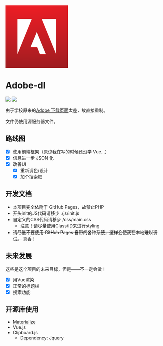 
<img src="./img/adobe.png" width=200 height=200 align=center>

# Adobe-dl
![](https://img.shields.io/badge/Type-Website-orange.svg)
![](https://img.shields.io/badge/Code%20Quality-fine-green.svg)

由于学校原来的[Adobe 下载页面](http://portal.pkuschool.edu.cn:81/adobe/all.html)太差，故直接重制。

文件仍使用源服务器文件。

## 路线图

- [x] 使用前端框架（原谅我在写的时候还没学 Vue...）
- [x] 信息进一步 JSON 化
- [x] 改善UI
  - [x] 重新调色/设计
  - [x] 加个搜索框

## 开发文档

- 本项目完全依附于 GitHub Pages，故禁止PHP
- 开头init的JS代码请移步 ./js/init.js
- 自定义的CSS代码请移步 /css/main.css
  - 注意！请尽量使用Class/ID来进行styling
- ~~请尽量不要使用 GitHub Pages 自带的各种系统，这样会使我在本地难以调试。~~ 真香！

## 未来发展

这些是这个项目的未来目标，但是——不一定会做！

- [x] 用Vue渲染
- [x] 正常的标题栏
- [x] 搜索功能

## 开源库使用

- [Materialize](https://materializecss.com/)
- Vue.js
- Clipboard.js
  - Dependency: Jquery

